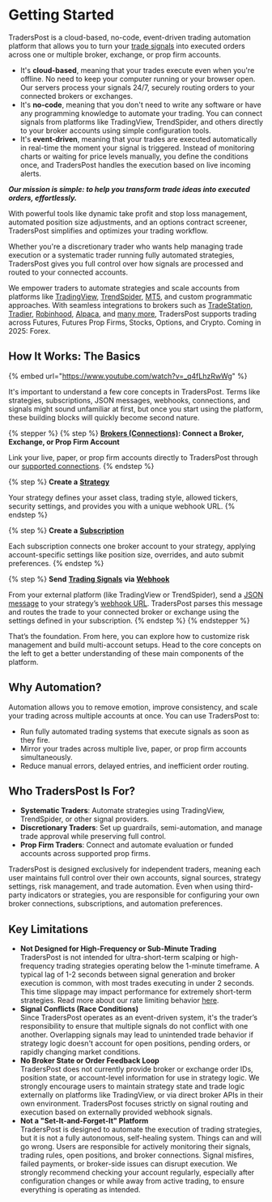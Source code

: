 # Getting Started

TradersPost is a cloud-based, no-code, event-driven trading automation platform that allows you to turn your [trade signals](core-concepts/signals.md) into executed orders across one or multiple broker, exchange, or prop firm accounts.

* It's **cloud-based**, meaning that your trades execute even when you're offline. No need to keep your computer running or your browser open. Our servers process your signals 24/7, securely routing orders to your connected brokers or exchanges.
* It's **no-code**, meaning that you don't need to write any software or have any programming knowledge to automate your trading. You can connect signals from platforms like TradingView, TrendSpider, and others directly to your broker accounts using simple configuration tools.
* It's **event-driven**, meaning that your trades are executed automatically in real-time the moment your signal is triggered. Instead of monitoring charts or waiting for price levels manually, you define the conditions once, and TradersPost handles the execution based on live incoming alerts.

_**Our mission is simple: to help you transform trade ideas into executed orders, effortlessly.**_

With powerful tools like dynamic take profit and stop loss management, automated position size adjustments, and an options contract screener, TradersPost simplifies and optimizes your trading workflow.

Whether you're a discretionary trader who wants help managing trade execution or a systematic trader running fully automated strategies, TradersPost gives you full control over how signals are processed and routed to your connected accounts.

We empower traders to automate strategies and scale accounts from platforms like [TradingView](learn/signal-sources/tradingview.md), [TrendSpider](learn/signal-sources/trend-spider.md), [MT5](learn/signal-sources/metatrader-5.md), and custom programmatic approaches. With seamless integrations to brokers such as [TradeStation](all-supported-connections/tradestation.md), [Tradier](all-supported-connections/tradier.md), [Robinhood](all-supported-connections/robinhood.md), [Alpaca](all-supported-connections/alpaca.md), and [many more](https://traderspost.io/connections), TradersPost supports trading across Futures, Futures Prop Firms, Stocks, Options, and Crypto. Coming in 2025: Forex.

## How It Works: The Basics

{% embed url="https://www.youtube.com/watch?v=_q4fLhzRwWg" %}

It's important to understand a few core concepts in TradersPost. Terms like strategies, subscriptions, JSON messages, webhooks, connections, and signals might sound unfamiliar at first, but once you start using the platform, these building blocks will quickly become second nature.

{% stepper %}
{% step %}
[**Brokers (Connections)**](core-concepts/brokers-connections.md)**: Connect a Broker, Exchange, or Prop Firm Account**

Link your live, paper, or prop firm accounts directly to TradersPost through our [supported connections](https://traderspost.io/connections).
{% endstep %}

{% step %}
**Create a** [**Strategy**](core-concepts/strategies.md)

Your strategy defines your asset class, trading style, allowed tickers, security settings, and provides you with a unique webhook URL.
{% endstep %}

{% step %}
**Create a** [**Subscription**](core-concepts/subscriptions.md)

Each subscription connects one broker account to your strategy, applying account-specific settings like position size, overrides, and auto submit preferences.
{% endstep %}

{% step %}
**Send** [**Trading Signals**](core-concepts/signals.md) **via** [**Webhook**](core-concepts/webhooks.md)

From your external platform (like TradingView or TrendSpider), send a [JSON message](core-concepts/json-messages.md) to your strategy’s [webhook URL](core-concepts/webhooks.md). TradersPost parses this message and routes the trade to your connected broker or exchange using the settings defined in your subscription.
{% endstep %}
{% endstepper %}

That’s the foundation. From here, you can explore how to customize risk management and build multi-account setups. Head to the core concepts on the left to get a better understanding of these main components of the platform.

## Why Automation?

Automation allows you to remove emotion, improve consistency, and scale your trading across multiple accounts at once. You can use TradersPost to:

* Run fully automated trading systems that execute signals as soon as they fire.
* Mirror your trades across multiple live, paper, or prop firm accounts simultaneously.
* Reduce manual errors, delayed entries, and inefficient order routing.

## Who TradersPost Is For?

* **Systematic Traders**: Automate strategies using TradingView, TrendSpider, or other signal providers.
* **Discretionary Traders**: Set up guardrails, semi-automation, and manage trade approval while preserving full control.
* **Prop Firm Traders**: Connect and automate evaluation or funded accounts across supported prop firms.

TradersPost is designed exclusively for independent traders, meaning each user maintains full control over their own accounts, signal sources, strategy settings, risk management, and trade automation. Even when using third-party indicators or strategies, you are responsible for configuring your own broker connections, subscriptions, and automation preferences.

## Key Limitations

* **Not Designed for High-Frequency or Sub-Minute Trading**\
  TradersPost is not intended for ultra-short-term scalping or high-frequency trading strategies operating below the 1-minute timeframe. A typical lag of 1-2 seconds between signal generation and broker execution is common, with most trades executing in under 2 seconds. This time slippage may impact performance for extremely short-term strategies. Read more about our rate limiting behavior [here](learn/platform-concepts/rate-limits.md).
* **Signal Conflicts (Race Conditions)**\
  Since TradersPost operates as an event-driven system, it's the trader’s responsibility to ensure that multiple signals do not conflict with one another. Overlapping signals may lead to unintended trade behavior if strategy logic doesn't account for open positions, pending orders, or rapidly changing market conditions.
* **No Broker State or Order Feedback Loop**\
  TradersPost does not currently provide broker or exchange order IDs, position state, or account-level information for use in strategy logic. We strongly encourage users to maintain strategy state and trade logic externally on platforms like TradingView, or via direct broker APIs in their own environment. TradersPost focuses strictly on signal routing and execution based on externally provided webhook signals.
* **Not a "Set-It-and-Forget-It" Platform**\
  TradersPost is designed to automate the execution of trading strategies, but it is not a fully autonomous, self-healing system. Things can and will go wrong. Users are responsible for actively monitoring their signals, trading rules, open positions, and broker connections. Signal misfires, failed payments, or broker-side issues can disrupt execution. We strongly recommend checking your account regularly, especially after configuration changes or while away from active trading, to ensure everything is operating as intended.
